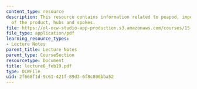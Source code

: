 ```yaml
---
content_type: resource
description: This resource contains information related to peapod, important features
  of the product, hubs and spokes.
file: https://ol-ocw-studio-app-production.s3.amazonaws.com/courses/15-760a-operations-management-spring-2002/2f668f1d9c61421f89d36f8c806bba52_lecture6_feb19.pdf
file_type: application/pdf
learning_resource_types:
- Lecture Notes
parent_title: Lecture Notes
parent_type: CourseSection
resourcetype: Document
title: lecture6_feb19.pdf
type: OCWFile
uid: 2f668f1d-9c61-421f-89d3-6f8c806bba52
---
```

